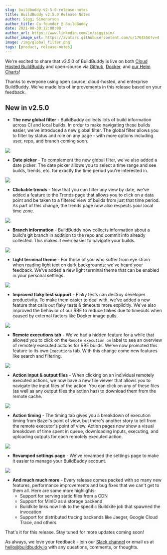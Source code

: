 ```yaml
---
slug: buildbuddy-v2-5-0-release-notes
title: BuildBuddy v2.5.0 Release Notes
author: Siggi Simonarson
author_title: Co-founder @ BuildBuddy
date: 2021-08-30:12:00:00
author_url: https://www.linkedin.com/in/siggisim/
author_image_url: https://avatars.githubusercontent.com/u/1704556?v=4
image: /img/global_filter.png
tags: [product, release-notes]
---
```


We're excited to share that v2.5.0 of BuildBuddy is live on both [Cloud Hosted BuildBuddy](https://app.buildbuddy.io/) and open-source via [Github](https://github.com/buildbuddy-io/buildbuddy), [Docker](https://github.com/buildbuddy-io/buildbuddy/blob/master/docs/on-prem.md#docker-image), and [our Helm Charts](https://github.com/buildbuddy-io/buildbuddy-helm)!

Thanks to everyone using open source, cloud-hosted, and enterprise BuildBuddy. We've made lots of improvements in this release based on your feedback.

## New in v2.5.0

- **The new global filter** - BuildBuddy collects lots of build information across CI and local builds. In order to make navigating these builds easier, we've introduced a new global filter. The global filter allows you to filter by status and role on any page - with more options including user, repo, and branch coming soon.

![](../static/img/blog/global_filter.png)

- **Date picker** - To complement the new global filter, we've also added a date picker. The date picker allows you to select a time range and see builds, trends, etc. for exactly the time period you're interested in.

![](../static/img/blog/date_picker.png)

- **Clickable trends** - Now that you can filter any view by date, we've added a feature to the Trends page that allows you to click on a data point and be taken to a filtered view of builds from just that time period. As part of this change, the trends page now also respects your local time zone.

![](../static/img/blog/trends.png)

- **Branch information** - BuildBuddy now collects information about a build's git branch in addition to the repo and commit info already collected. This makes it even easier to navigate your builds.

![](../static/img/blog/branch.png)

- **Light terminal theme** - For those of you who suffer from eye strain when reading light text on dark backgrounds: we've heard your feedback. We've added a new light terminal theme that can be enabled in your personal settings.

![](../static/img/blog/light_terminal.png)

- **Improved flaky test support** - Flaky tests can destroy developer productivity. To make them easier to deal with, we've added a new feature that calls out flaky tests & timeouts more explicitly. We've also improved the behavior of our RBE to reduce flakes due to timeouts when caused by external factors like Docker image pulls.

![](../static/img/blog/flaky_test.png)

- **Remote executions tab** - We've had a hidden feature for a while that allowed you to click on the `Remote execution on` label to see an overview of remotely executed actions for RBE builds. We've now promoted this feature to its own `Executions` tab. With this change come new features like search and filtering.

![](../static/img/blog/executions_tab.png)

- **Action input & output files** - When clicking on an individual remotely executed actions, we now have a new file viewer that allows you to navigate the input files of the action. You can click on any of these files (as well as any output files the action has) to download them from the remote cache.

![](../static/img/blog/file_tree.png)

- **Action timing** - The timing tab gives you a breakdown of execution timing from Bazel's point of view, but there's another story to tell from the remote executor's point of view. Action pages now show a visual breakdown of time spent in queue, downloading inputs, executing, and uploading outputs for each remotely executed action.

![](../static/img/blog/action_timeline.png)

- **Revamped settings page** - We've revamped the settings page to make it easier to manage your BuildBuddy account.

![](../static/img/blog/settings.png)

- **And much much more** - Every release comes packed with so many new features, performance improvements and bug fixes that we can't get to them all. Here are some more highlights:
  - Support for serving static files from a CDN
  - Support for MinIO as a storage backend
  - Buildkite links now link to the specific Buildkite job that spawned the invocation
  - Support for distributed tracing backends like Jaeger, Google Cloud Trace, and others

That's it for this release. Stay tuned for more updates coming soon!

As always, we love your feedback - join our [Slack channel](https://slack.buildbuddy.io) or email us at <hello@buildbuddy.io> with any questions, comments, or thoughts.
